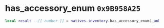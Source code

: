 # has_accessory_enum `0x9B958A25`

```lua
local result --[[ number ]] = natives.inventory.has_accessory_enum(_unk0 --[[ number ]], _unk1 --[[ number ]])
```